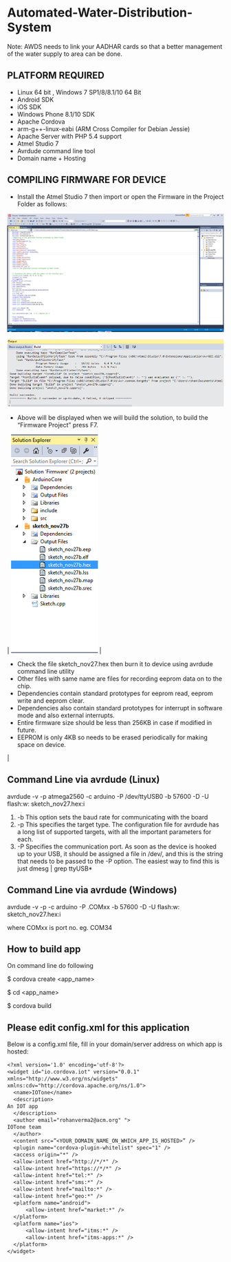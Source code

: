 # Automated-Water-Distribution-System

Note: AWDS needs to link your AADHAR cards so that a better management of the water supply to area can be done.


## PLATFORM REQUIRED
* Linux 64 bit , Windows 7 SP1/8/8.1/10 64 Bit
* Android SDK
* iOS SDK
* Windows Phone 8.1/10 SDK
* Apache Cordova
* arm-g++-linux-eabi (ARM Cross Compiler for Debian Jessie)
* Apache Server with PHP 5.4 support
* Atmel Studio 7
* Avrdude command line tool
* Domain name + Hosting

## COMPILING FIRMWARE FOR DEVICE 
* Install the Atmel Studio 7 then import or open the Firmware in the Project Folder as follows:

![Atmel Studio](/screenshots/atmel_studio.png) 

![compilation successfull](/screenshots/compile_success.png)

* Above will be displayed when we will build the solution, to build the “Firmware Project” press F7.

| ![compilation successfull](/screenshots/file_tree.png) | 

* Check the file sketch_nov27.hex then burn it to device using avrdude command line utility
* Other files with same name are files for recording eeprom data on to the chip.
* Dependencies contain standard prototypes for eeprom read, eeprom write and eeprom clear.
* Dependencies also contain standard prototypes for interrupt in software mode and also external interrupts.
* Entire firmware size should be less than 256KB in case if modified in future.
* EEPROM is only 4KB so needs to be erased periodically for making space on device.

|
 
## Command Line via avrdude (Linux)

avrdude -v -p atmega2560 -c arduino -P /dev/ttyUSB0 -b 57600 -D -U flash:w: sketch_nov27.hex:i

1. -b This option sets the baud rate for communicating with the board
2. -p This specifies the target type. The configuration file for avrdude has a long list of supported targets, with all the important parameters for each. 
3. -P Specifies the communication port. As soon as the device is hooked up to your USB, it should be assigned a file in /dev/, and this is the string that needs to be passed to the -P option. The easiest way to find this is just
dmesg | grep ttyUSB*

## Command Line via avrdude (Windows)

avrdude -v -p -c arduino -P .COMxx -b 57600 -D -U flash:w: sketch_nov27.hex:i

where COMxx is port no. eg. COM34

## How to build app

On command line do following

$ cordova create <app_name>

$ cd <app_name>

$ cordova build


## Please edit config.xml for this application

Below is a config.xml file, fill in your domain/server address on which app is hosted:
```
<?xml version='1.0' encoding='utf-8'?>
<widget id="io.cordova.iot" version="0.0.1" xmlns="http://www.w3.org/ns/widgets" xmlns:cdv="http://cordova.apache.org/ns/1.0">
  <name>IOTone</name>
  <description>
An IOT app
  </description>
  <author email="rohanverma2@acm.org" ">
IOTone team
  </author>
  <content src=”<YOUR_DOMAIN_NAME_ON_WHICH_APP_IS_HOSTED>” />
  <plugin name="cordova-plugin-whitelist" spec="1" />
  <access origin="*" />
  <allow-intent href="http://*/*" />
  <allow-intent href="https://*/*" />
  <allow-intent href="tel:*" />
  <allow-intent href="sms:*" />
  <allow-intent href="mailto:*" />
  <allow-intent href="geo:*" />
  <platform name="android">
      <allow-intent href="market:*" />
  </platform>
  <platform name="ios">
      <allow-intent href="itms:*" />
      <allow-intent href="itms-apps:*" />
  </platform>
</widget>
```


